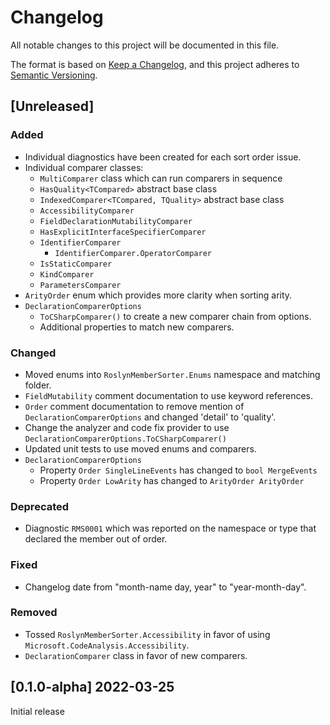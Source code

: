 # Changelog

All notable changes to this project will be documented in this file.

The format is based on [Keep a Changelog](https://keepachangelog.com/en/1.0.0/),
and this project adheres to [Semantic Versioning](https://semver.org/spec/v2.0.0.html).

## [Unreleased]

### Added

- Individual diagnostics have been created for each sort order issue.
- Individual comparer classes:
    - `MultiComparer` class which can run comparers in sequence
    - `HasQuality<TCompared>` abstract base class
    - `IndexedComparer<TCompared, TQuality>` abstract base class
    - `AccessibilityComparer`
    - `FieldDeclarationMutabilityComparer`
    - `HasExplicitInterfaceSpecifierComparer`
    - `IdentifierComparer`
        - `IdentifierComparer.OperatorComparer`
    - `IsStaticComparer`
    - `KindComparer`
    - `ParametersComparer`
- `ArityOrder` enum which provides more clarity when sorting arity.
- `DeclarationComparerOptions`
    - `ToCSharpComparer()` to create a new comparer chain from options.
    - Additional properties to match new comparers.

### Changed

- Moved enums into `RoslynMemberSorter.Enums` namespace and matching folder.
- `FieldMutability` comment documentation to use keyword references.
- `Order` comment documentation to remove mention of `DeclarationComparerOptions` and changed 'detail' to 'quality'.
- Change the analyzer and code fix provider to use `DeclarationComparerOptions.ToCSharpComparer()`
- Updated unit tests to use moved enums and comparers.
- `DeclarationComparerOptions`
    - Property `Order SingleLineEvents` has changed to `bool MergeEvents`
    - Property `Order LowArity` has changed to `ArityOrder ArityOrder`

### Deprecated

- Diagnostic `RMS0001` which was reported on the namespace or type that declared the member out of order.

### Fixed

- Changelog date from "month-name day, year" to "year-month-day".

### Removed

- Tossed `RoslynMemberSorter.Accessibility` in favor of using `Microsoft.CodeAnalysis.Accessibility`.
- `DeclarationComparer` class in favor of new comparers.

## [0.1.0-alpha] 2022-03-25

Initial release
